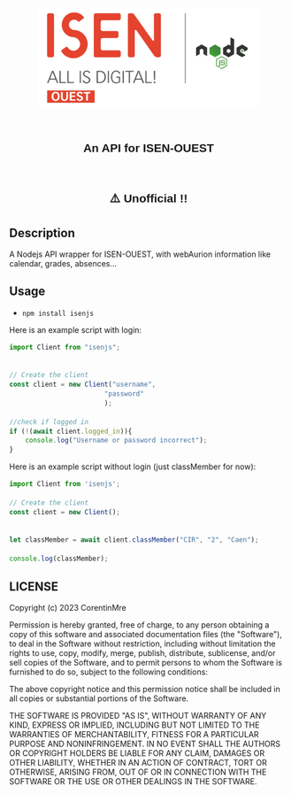 <br>
<p align="center"><img width="400" alt="Logo" src="https://raw.githubusercontent.com/CorentinMre/isenjs/main/images/icon.jpg"></a></p>

<br/>


<h2 style="font-family: sans-serif; font-weight: normal;" align="center"><strong>An API for ISEN-OUEST</strong></h2>


<br/>

<h2 style="font-family: sans-serif; font-weight: normal;" align="center"><strong>⚠️ Unofficial !!</strong></h2>

## Description
A Nodejs API wrapper for ISEN-OUEST, with webAurion information like calendar, grades, absences...


## Usage


- `npm install isenjs`

Here is an example script with login:

```js
import Client from "isenjs";


// Create the client
const client = new Client("username", 
                        "password"
                        );

//check if logged in
if (!(await client.logged_in)){
    console.log("Username or password incorrect");
}
```

Here is an example script without login (just classMember for now):


```js
import Client from 'isenjs';

// Create the client
const client = new Client();


let classMember = await client.classMember("CIR", "2", "Caen");

console.log(classMember);

```



## LICENSE

Copyright (c) 2023 CorentinMre

Permission is hereby granted, free of charge, to any person obtaining a copy
of this software and associated documentation files (the "Software"), to deal
in the Software without restriction, including without limitation the rights
to use, copy, modify, merge, publish, distribute, sublicense, and/or sell
copies of the Software, and to permit persons to whom the Software is
furnished to do so, subject to the following conditions:

The above copyright notice and this permission notice shall be included in all
copies or substantial portions of the Software.

THE SOFTWARE IS PROVIDED "AS IS", WITHOUT WARRANTY OF ANY KIND, EXPRESS OR
IMPLIED, INCLUDING BUT NOT LIMITED TO THE WARRANTIES OF MERCHANTABILITY,
FITNESS FOR A PARTICULAR PURPOSE AND NONINFRINGEMENT. IN NO EVENT SHALL THE
AUTHORS OR COPYRIGHT HOLDERS BE LIABLE FOR ANY CLAIM, DAMAGES OR OTHER
LIABILITY, WHETHER IN AN ACTION OF CONTRACT, TORT OR OTHERWISE, ARISING FROM,
OUT OF OR IN CONNECTION WITH THE SOFTWARE OR THE USE OR OTHER DEALINGS IN THE
SOFTWARE.
